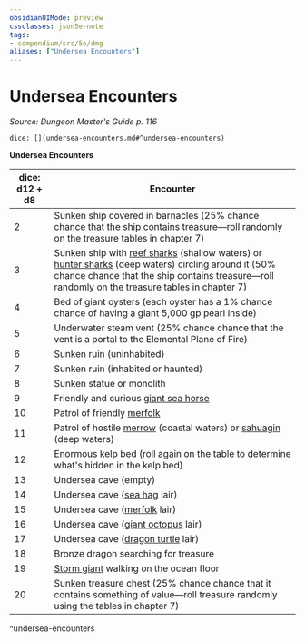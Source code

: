 ```yaml
---
obsidianUIMode: preview
cssclasses: json5e-note
tags:
- compendium/src/5e/dmg
aliases: ["Undersea Encounters"]
---
```

# Undersea Encounters
*Source: Dungeon Master's Guide p. 116* 

`dice: [](undersea-encounters.md#^undersea-encounters)`

**Undersea Encounters**

| dice: d12 + d8 | Encounter |
|----------------|-----------|
| 2 | Sunken ship covered in barnacles (25% chance chance that the ship contains treasure—roll randomly on the treasure tables in chapter 7) |
| 3 | Sunken ship with [reef sharks](/2-Mechanics/CLI/bestiary/beast/reef-shark.md) (shallow waters) or [hunter sharks](/2-Mechanics/CLI/bestiary/beast/hunter-shark.md) (deep waters) circling around it (50% chance chance that the ship contains treasure—roll randomly on the treasure tables in chapter 7) |
| 4 | Bed of giant oysters (each oyster has a 1% chance chance of having a giant 5,000 gp pearl inside) |
| 5 | Underwater steam vent (25% chance chance that the vent is a portal to the Elemental Plane of Fire) |
| 6 | Sunken ruin (uninhabited) |
| 7 | Sunken ruin (inhabited or haunted) |
| 8 | Sunken statue or monolith |
| 9 | Friendly and curious [giant sea horse](/2-Mechanics/CLI/bestiary/beast/giant-sea-horse.md) |
| 10 | Patrol of friendly [merfolk](/2-Mechanics/CLI/bestiary/humanoid/merfolk.md) |
| 11 | Patrol of hostile [merrow](/2-Mechanics/CLI/bestiary/monstrosity/merrow.md) (coastal waters) or [sahuagin](/2-Mechanics/CLI/bestiary/humanoid/sahuagin.md) (deep waters) |
| 12 | Enormous kelp bed (roll again on the table to determine what's hidden in the kelp bed) |
| 13 | Undersea cave (empty) |
| 14 | Undersea cave ([sea hag](/2-Mechanics/CLI/bestiary/fey/sea-hag.md) lair) |
| 15 | Undersea cave ([merfolk](/2-Mechanics/CLI/bestiary/humanoid/merfolk.md) lair) |
| 16 | Undersea cave ([giant octopus](/2-Mechanics/CLI/bestiary/beast/giant-octopus.md) lair) |
| 17 | Undersea cave ([dragon turtle](/2-Mechanics/CLI/bestiary/dragon/dragon-turtle.md) lair) |
| 18 | Bronze dragon searching for treasure |
| 19 | [Storm giant](/2-Mechanics/CLI/bestiary/giant/storm-giant.md) walking on the ocean floor |
| 20 | Sunken treasure chest (25% chance chance that it contains something of value—roll treasure randomly using the tables in chapter 7) |
^undersea-encounters